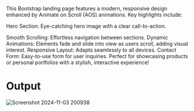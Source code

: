 This Bootstrap landing page features a modern, responsive design enhanced by Animate on Scroll (AOS) animations. Key highlights include:

Hero Section: Eye-catching hero image with a clear call-to-action.

Smooth Scrolling: Effortless navigation between sections.
Dynamic Animations: Elements fade and slide into view as users scroll, adding visual interest.
Responsive Layout: Adapts seamlessly to all devices.
Contact Form: Easy-to-use form for user inquiries.
Perfect for showcasing products or personal portfolios with a stylish, interactive experience!
# Output
![Screenshot 2024-11-03 200938](https://github.com/user-attachments/assets/e5f00060-2e5c-4146-b44a-ad49f989e733)
